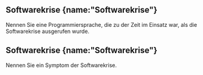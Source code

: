 ## Softwarekrise {name:"Softwarekrise"}
<p>Nennen Sie eine Programmiersprache, die zu der Zeit im Einsatz war, als die Softwarekrise ausgerufen wurde.</p>

## Softwarekrise {name:"Softwarekrise"}
<p>Nennen Sie ein Symptom der Softwarekrise.</p>